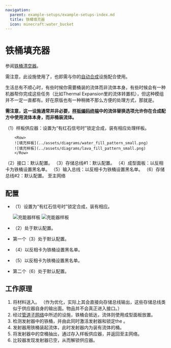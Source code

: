 ```yaml
---
navigation:
  parent: example-setups/example-setups-index.md
  title: 铁桶填充器
  icon: minecraft:water_bucket
---
```


# 铁桶填充器

参阅[铁桶清空器](bucket-emptier.md)。

需注意，此设施使用了<ItemLink id="pattern_provider" />，也即需与你的[自动合成](../ae2-mechanics/autocrafting.md)设施配合使用。

生活总有不顺心时，有些时候你需要桶装的流体而非流体本身。有些时候会有一种机器帮你完成这些任务（比如Thermal Expansion里的流体转置机），但这种模组并不一定一直都有。好在原版也有一种稍微不那么方便的处理方式，那就是<ItemLink id="minecraft:dispenser" />。

**需注意，这一设施通常并非必要，[样板编码终端](../items-blocks-machines/terminals.md#pattern-encoding-terminal)中的流体替换选项允许你在合成配方中使用流体本身，而非桶装流体。**

<GameScene zoom="6" interactive={true}>
  <ImportStructure src="../assets/assemblies/bucket_filler.snbt" />

<BoxAnnotation color="#dddddd" min="2 1 0" max="3 2 1">
        （1）样板供应器：设置为“有红石信号时”锁定合成，装有相应处理样板。

        <Row>
        ![填充样板](../assets/diagrams/water_fill_pattern_small.png)
        ![填充样板](../assets/diagrams/lava_fill_pattern_small.png)
        </Row>
  </BoxAnnotation>

<BoxAnnotation color="#dddddd" min="3 1.1 0.1" max="3.2 1.9 0.9">
        （2）接口：默认配置。
  </BoxAnnotation>

<BoxAnnotation color="#dddddd" min="3.1 1.1 0.8" max="3.9 1.9 1">
        （3）存储总线#1：默认配置。
  </BoxAnnotation>

<BoxAnnotation color="#dddddd" min="4.05 1.05 0.8" max="4.95 1.95 1">
        （4）成型面板：以反相卡为铁桶设置黑名单。
        <Row><ItemImage id="minecraft:bucket" scale="2" /><ItemImage id="inverter_card" scale="2" /></Row>
  </BoxAnnotation>

<BoxAnnotation color="#dddddd" min="3.2 2 1.2" max="3.8 2.2 1.8">
        （5）输入总线：以反相卡为铁桶设置黑名单。
        <Row><ItemImage id="minecraft:bucket" scale="2" /><ItemImage id="inverter_card" scale="2" /></Row>
  </BoxAnnotation>

<BoxAnnotation color="#dddddd" min="2.1 2 0.1" max="2.9 2.2 0.9">
        （6）存储总线#2：默认配置。
  </BoxAnnotation>

<DiamondAnnotation pos="0 1.5 0.5" color="#00ff00">
        至主网络
    </DiamondAnnotation>

  <IsometricCamera yaw="225" pitch="45" />
</GameScene>

## 配置

* <ItemLink id="pattern_provider" />（1）设置为“有红石信号时”锁定合成，装有相应<ItemLink id="processing_pattern" />。

    ![充能器样板](../assets/diagrams/water_fill_pattern.png)
    ![充能器样板](../assets/diagrams/lava_fill_pattern.png)

* <ItemLink id="interface" />（2）处于默认配置。
* 第一个<ItemLink id="storage_bus" />（3）处于默认配置。
* <ItemLink id="formation_plane" />（4）以反相卡为铁桶设置黑名单。
  <Row><ItemImage id="minecraft:bucket" scale="2" /><ItemImage id="inverter_card" scale="2" /></Row>
* <ItemLink id="import_bus" />（5）以反相卡为铁桶设置黑名单。
  <Row><ItemImage id="minecraft:bucket" scale="2" /><ItemImage id="inverter_card" scale="2" /></Row>
* 第二个<ItemLink id="storage_bus" />（6）处于默认配置。

## 工作原理

1. <ItemLink id="pattern_provider" />将材料送入<ItemLink id="interface" />。
   （作为优化，实际上其会直接向存储总线输出，这些存储总线类似于供应器自身的输出面。物品并不会真正进入接口。）
2. 经过[管道子网络](pipe-subnet.md#providing-to-multiple-places)中所述的设施，铁桶会抵达<ItemLink id="minecraft:dispenser" />，流体则使用成型面板放置。
3. <ItemLink id="minecraft:comparator" />检测发射器中的铁桶，并由此同时激活发射器和锁定the <ItemLink id="pattern_provider" />。
4. 发射器用铁桶装起流体，此时发射器内为装有流体的桶。
5. <ItemLink id="import_bus" />将发射器中的空桶抽出，通过<ItemLink id="storage_bus" />存入样板供应器，并返回至主网络。
6. 比较器发现发射器已空，从而解锁供应器。